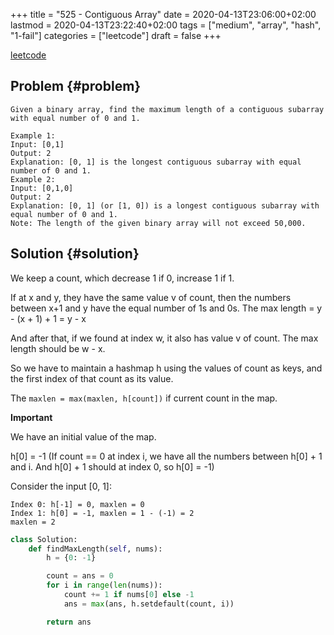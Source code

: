 +++
title = "525 - Contiguous Array"
date = 2020-04-13T23:06:00+02:00
lastmod = 2020-04-13T23:22:40+02:00
tags = ["medium", "array", "hash", "1-fail"]
categories = ["leetcode"]
draft = false
+++

[leetcode](https://leetcode.com/problems/contiguous-array)


## Problem {#problem}

```text
Given a binary array, find the maximum length of a contiguous subarray with equal number of 0 and 1.

Example 1:
Input: [0,1]
Output: 2
Explanation: [0, 1] is the longest contiguous subarray with equal number of 0 and 1.
Example 2:
Input: [0,1,0]
Output: 2
Explanation: [0, 1] (or [1, 0]) is a longest contiguous subarray with equal number of 0 and 1.
Note: The length of the given binary array will not exceed 50,000.
```


## Solution {#solution}

We keep a count, which decrease 1 if 0, increase 1 if 1.

If at x and y, they have the same value v of count, then the numbers between x+1 and y have the equal number of 1s and 0s. The max length = y - (x + 1) + 1 = y - x

And after that, if we found at index w, it also has value v of count. The max length should be w - x.

So we have to maintain a hashmap h using the values of count as keys, and the first index of that count as its value.

The `maxlen = max(maxlen, h[count])` if current count in the map.

**Important**

We have an initial value of the map.

h[0] = -1 (If count == 0 at index i, we have all the numbers between h[0] + 1 and i. And h[0] + 1 should at index 0, so h[0] = -1)

Consider the input [0, 1]:

```text
Index 0: h[-1] = 0, maxlen = 0
Index 1: h[0] = -1, maxlen = 1 - (-1) = 2
maxlen = 2
```

```python
class Solution:
    def findMaxLength(self, nums):
        h = {0: -1}

        count = ans = 0
        for i in range(len(nums)):
            count += 1 if nums[0] else -1
            ans = max(ans, h.setdefault(count, i))

        return ans
```
